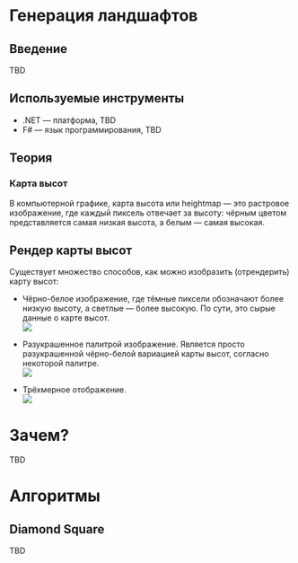 # Генерация ландшафтов

## Введение

TBD

## Используемые инструменты

- .NET — платформа, TBD
- F# — язык программирования, TBD

## Теория

### Карта высот

В компьютерной графике, карта высота или heightmap — это растровое изображение, где каждый пиксель отвечает за высоту: чёрным цветом представляется самая низкая высота, а белым — самая высокая.

## Рендер карты высот

Существует множество способов, как можно изобразить (отрендерить) карту высот:

- Чёрно-белое изображение, где тёмные пиксели обозначают более низкую высоту, а светлые — более высокую. По сути, это сырые данные о карте высот.\
    ![](https://upload.wikimedia.org/wikipedia/commons/5/57/Heightmap.png)

- Разукрашенное палитрой изображение. Является просто разукрашенной чёрно-белой вариацией карты высот, согласно некоторой палитре.\
    ![](https://lh3.googleusercontent.com/proxy/S7GDD5Ii3Sy6oV6KEvS3HM7JrWJuFYyZ63_xp-xqJRgYw8mjLzUx3ODf1MxH1NeQWFX07qZoo_LqEuAJ77rqTr89CAKZGXCg5GzzRkjl_Km7IHCljDqaro87qA)

- Трёхмерное отображение.\
    ![](https://www.3d-map-generator.com/wp-content/uploads/2018/12/atlas-feature-tools-heightmap-tools_grayscale-heightmap-example.png)


# Зачем?

TBD

# Алгоритмы

## Diamond Square

TBD
